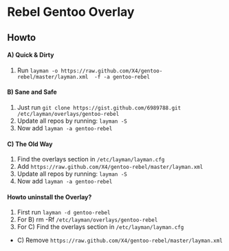Rebel Gentoo Overlay
============

## Howto

#### A) Quick & Dirty

1. Run ```layman -o https://raw.github.com/X4/gentoo-rebel/master/layman.xml  -f -a gentoo-rebel```

#### B) Sane and Safe

1. Just run ```git clone https://gist.github.com/6989788.git /etc/layman/overlays/gentoo-rebel```
2. Update all repos by running: ```layman -S```
3. Now add ```layman -a gentoo-rebel```

#### C) The Old Way

1. Find the overlays section in ```/etc/layman/layman.cfg```
2. Add ```https://raw.github.com/X4/gentoo-rebel/master/layman.xml```
3. Update all repos by running: ```layman -S```
4. Now add ```layman -a gentoo-rebel```


#### Howto uninstall the Overlay?

1. First run ```layman -d gentoo-rebel```
2. For B) rm -Rf ```/etc/layman/overlays/gentoo-rebel```
3. For C) Find the overlays section in ```/etc/layman/layman.cfg```
  * C) Remove ```https://raw.github.com/X4/gentoo-rebel/master/layman.xml```
